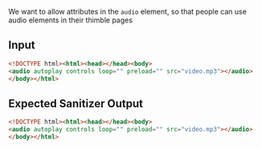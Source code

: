 We want to allow attributes in the `audio`
element, so that people can use audio elements
in their thimble pages

## Input

```html
<!DOCTYPE html><html><head></head><body>
<audio autoplay controls loop="" preload="" src="video.mp3"></audio>
</body></html>
```

## Expected Sanitizer Output

```html
<!DOCTYPE html><html><head></head><body>
<audio autoplay controls loop="" preload="" src="video.mp3"></audio>
</body></html>
```
